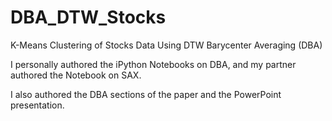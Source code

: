 # DBA_DTW_Stocks

K-Means Clustering of Stocks Data Using DTW Barycenter Averaging (DBA) 

I personally authored the iPython Notebooks on DBA, and my partner authored the Notebook on SAX.

I also authored the DBA sections of the paper and the PowerPoint presentation.
